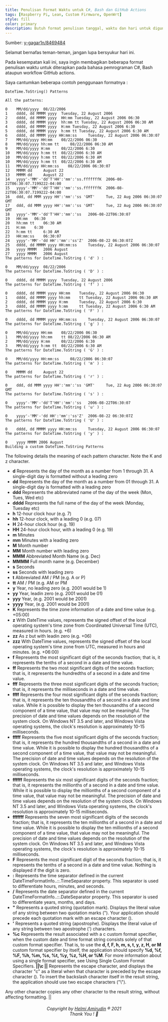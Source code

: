 ```yaml
---
title: Penulisan Format Waktu untuk C#, Bash dan GitHub Actions
tags: [Raspberry Pi, Lean, Custom Firmware, OpenWrt]
style: fill
color: primary
description: Butuh format penulisan tanggal, waktu dan hari untuk digunakan pada bahasa C# atau Bash ataupun GitHub Actions workflow? yuk baca pos ini.
---
```


Sumber: [y-gagar1n/8469484](https://gist.github.com/y-gagar1n/8469484)

Selamat bernafas teman-teman, jangan lupa bersyukur hari ini.

Pada kesempatan kali ini, saya ingin membagikan beberapa format penulisan waktu untuk diterapkan pada bahasa pemrograman C#, Bash ataupun workflow GitHub actions.

Saya cantumkan beberapa contoh penggunaan formatnya :

```
DateTime.ToString() Patterns

All the patterns:

0	 MM/dd/yyyy	 08/22/2006
1	 dddd, dd MMMM yyyy	 Tuesday, 22 August 2006
2	 dddd, dd MMMM yyyy	 HH:mm Tuesday, 22 August 2006 06:30
3	 dddd, dd MMMM yyyy	 hh:mm tt Tuesday, 22 August 2006 06:30 AM
4	 dddd, dd MMMM yyyy	 H:mm Tuesday, 22 August 2006 6:30
5	 dddd, dd MMMM yyyy	 h:mm tt Tuesday, 22 August 2006 6:30 AM
6	 dddd, dd MMMM yyyy HH:mm:ss	 Tuesday, 22 August 2006 06:30:07
7	 MM/dd/yyyy HH:mm	 08/22/2006 06:30
8	 MM/dd/yyyy hh:mm tt	 08/22/2006 06:30 AM
9	 MM/dd/yyyy H:mm	 08/22/2006 6:30
10	 MM/dd/yyyy h:mm tt	 08/22/2006 6:30 AM
10	 MM/dd/yyyy h:mm tt	 08/22/2006 6:30 AM
10	 MM/dd/yyyy h:mm tt	 08/22/2006 6:30 AM
11	 MM/dd/yyyy HH:mm:ss	08/22/2006 06:30:07
12	 MMMM dd	 August 22
13	 MMMM dd	 August 22
14	 yyyy'-'MM'-'dd'T'HH':'mm':'ss.fffffffK	 2006-08-22T06:30:07.7199222-04:00
15	 yyyy'-'MM'-'dd'T'HH':'mm':'ss.fffffffK	 2006-08-22T06:30:07.7199222-04:00
16	 ddd, dd MMM yyyy HH':'mm':'ss 'GMT'	 Tue, 22 Aug 2006 06:30:07 GMT
17	 ddd, dd MMM yyyy HH':'mm':'ss 'GMT'	 Tue, 22 Aug 2006 06:30:07 GMT
18	 yyyy'-'MM'-'dd'T'HH':'mm':'ss	 2006-08-22T06:30:07
19	 HH:mm	 06:30
20	 hh:mm tt	 06:30 AM
21	 H:mm	 6:30
22	 h:mm tt	 6:30 AM
23	 HH:mm:ss	 06:30:07
24	 yyyy'-'MM'-'dd HH':'mm':'ss'Z'	 2006-08-22 06:30:07Z
25	 dddd, dd MMMM yyyy HH:mm:ss	 Tuesday, 22 August 2006 06:30:07
26	 yyyy MMMM	 2006 August
27	 yyyy MMMM	 2006 August
The patterns for DateTime.ToString ( 'd' ) :

0	 MM/dd/yyyy	 08/22/2006
The patterns for DateTime.ToString ( 'D' ) :

0	 dddd, dd MMMM yyyy	 Tuesday, 22 August 2006
The patterns for DateTime.ToString ( 'f' ) :

0	 dddd, dd MMMM yyyy HH:mm	 Tuesday, 22 August 2006 06:30
1	 dddd, dd MMMM yyyy hh:mm	 tt Tuesday, 22 August 2006 06:30 AM
2	 dddd, dd MMMM yyyy H:mm	 Tuesday, 22 August 2006 6:30
3	 dddd, dd MMMM yyyy h:mm	 tt Tuesday, 22 August 2006 6:30 AM
The patterns for DateTime.ToString ( 'F' ) :

0	 dddd, dd MMMM yyyy HH:mm:ss	 Tuesday, 22 August 2006 06:30:07
The patterns for DateTime.ToString ( 'g' ) :

0	 MM/dd/yyyy HH:mm	 08/22/2006 06:30
1	 MM/dd/yyyy hh:mm	 tt 08/22/2006 06:30 AM
2	 MM/dd/yyyy H:mm	 08/22/2006 6:30
3	 MM/dd/yyyy h:mm tt	 08/22/2006 6:30 AM
The patterns for DateTime.ToString ( 'G' ) :

0	 MM/dd/yyyy HH:mm:ss	 08/22/2006 06:30:07
The patterns for DateTime.ToString ( 'm' ) :

0	 MMMM dd	 August 22
The patterns for DateTime.ToString ( 'r' ) :

0	 ddd, dd MMM yyyy HH':'mm':'ss 'GMT'	 Tue, 22 Aug 2006 06:30:07 GMT
The patterns for DateTime.ToString ( 's' ) :

0	 yyyy'-'MM'-'dd'T'HH':'mm':'ss	 2006-08-22T06:30:07
The patterns for DateTime.ToString ( 'u' ) :

0	 yyyy'-'MM'-'dd HH':'mm':'ss'Z'	 2006-08-22 06:30:07Z
The patterns for DateTime.ToString ( 'U' ) :

0	 dddd, dd MMMM yyyy HH:mm:ss	 Tuesday, 22 August 2006 06:30:07
The patterns for DateTime.ToString ( 'y' ) :

0	 yyyy MMMM 2006 August
Building a custom DateTime.ToString Patterns

```

The following details the meaning of each pattern character. Note the K and z character.

- **d**	Represents the day of the month as a number from 1 through 31. A single-digit day is formatted without a leading zero
- **dd**	Represents the day of the month as a number from 01 through 31. A single-digit day is formatted with a leading zero
- **ddd**	Represents the abbreviated name of the day of the week (Mon, Tues, Wed etc)
- **dddd**	Represents the full name of the day of the week (Monday, Tuesday etc)
- **h**	12-hour clock hour (e.g. 7)
- **hh**	12-hour clock, with a leading 0 (e.g. 07)
- **H**	24-hour clock hour (e.g. 19)
- **HH**	24-hour clock hour, with a leading 0 (e.g. 19)
- **m**	Minutes
- **mm**	Minutes with a leading zero
- **M**	Month number
- **MM**	Month number with leading zero
- **MMM**	Abbreviated Month Name (e.g. Dec)
- **MMMM**	Full month name (e.g. December)
- **s**	Seconds
- **ss**	Seconds with leading zero
- **t**	Abbreviated AM / PM (e.g. A or P)
- **tt**	AM / PM (e.g. AM or PM
- **y**	Year, no leading zero (e.g. 2001 would be 1)
- **yy**	Year, leadin zero (e.g. 2001 would be 01)
- **yyy**	Year, (e.g. 2001 would be 2001)
- **yyyy**	Year, (e.g. 2001 would be 2001)
- **K**	Represents the time zone information of a date and time value (e.g. +05:00)
- **z**	With DateTime values, represents the signed offset of the local operating system's time zone from Coordinated Universal Time (UTC), measured in hours. (e.g. +6)
- **zz**	As z but with leadin zero (e.g. +06)
- **zzz**	With DateTime values, represents the signed offset of the local operating system's time zone from UTC, measured in hours and minutes. (e.g. +06:00)
- **f**	Represents the most significant digit of the seconds fraction; that is, it represents the tenths of a second in a date and time value.
- **ff**	Represents the two most significant digits of the seconds fraction; that is, it represents the hundredths of a second in a date and time value.
- **fff**	Represents the three most significant digits of the seconds fraction; that is, it represents the milliseconds in a date and time value.
- **ffff**	Represents the four most significant digits of the seconds fraction; that is, it represents the ten thousandths of a second in a date and time value. While it is possible to display the ten thousandths of a second component of a time value, that value may not be meaningful. The precision of date and time values depends on the resolution of the system clock. On Windows NT 3.5 and later, and Windows Vista operating systems, the clock's resolution is approximately 10-15 milliseconds.
- **fffff**	Represents the five most significant digits of the seconds fraction; that is, it represents the hundred thousandths of a second in a date and time value. While it is possible to display the hundred thousandths of a second component of a time value, that value may not be meaningful. The precision of date and time values depends on the resolution of the system clock. On Windows NT 3.5 and later, and Windows Vista operating systems, the clock's resolution is approximately 10-15 milliseconds.
- **ffffff**	Represents the six most significant digits of the seconds fraction; that is, it represents the millionths of a second in a date and time value. While it is possible to display the millionths of a second component of a time value, that value may not be meaningful. The precision of date and time values depends on the resolution of the system clock. On Windows NT 3.5 and later, and Windows Vista operating systems, the clock's resolution is approximately 10-15 milliseconds.
- **fffffff**	Represents the seven most significant digits of the seconds fraction; that is, it represents the ten millionths of a second in a date and time value. While it is possible to display the ten millionths of a second component of a time value, that value may not be meaningful. The precision of date and time values depends on the resolution of the system clock. On Windows NT 3.5 and later, and Windows Vista operating systems, the clock's resolution is approximately 10-15 milliseconds.
- **F**	Represents the most significant digit of the seconds fraction; that is, it represents the tenths of a second in a date and time value. Nothing is displayed if the digit is zero.
- **:**	Represents the time separator defined in the current DateTimeFormatInfo..::.TimeSeparator property. This separator is used to differentiate hours, minutes, and seconds.
- **/**	 Represents the date separator defined in the current DateTimeFormatInfo..::.DateSeparator property. This separator is used to differentiate years, months, and days.
- **"**	 Represents a quoted string (quotation mark). Displays the literal value of any string between two quotation marks ("). Your application should precede each quotation mark with an escape character (\).
- **'**	 Represents a quoted string (apostrophe). Displays the literal value of any string between two apostrophe (') characters.
- **%c**	Represents the result associated with a c custom format specifier, when the custom date and time format string consists solely of that custom format specifier. That is, to use the **d, f, F, h, m, s, t, y, z, H, or M** custom format specifier by itself, the application should specify **%d, %f, %F, %h, %m, %s, %t, %y, %z, %H, or %M**. For more information about using a single format specifier, see Using Single Custom Format Specifiers.
**||\c ||** Represents the escape character, and displays the character "c" as a literal when that character is preceded by the escape character (\). To insert the backslash character itself in the result string, the application should use two escape characters ("\\").


Any other character copies any other character to the result string, without affecting formatting. ||


<h6 align="center">Copyright by <a href="http://www.helmiau.com">Helmi Amirudin</a> ® 2021 <br> Thank You ! 🤝</h6>
